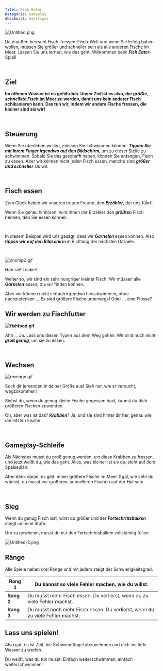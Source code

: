 ```yaml
---
Titel: Fish Eater
Kategorie: Gameplay
Abschnitt: Sonstiges
---
```

![Untitled.png](https://help.Studycat.com/hc/article_attachments/34916165069849)

Da draußen herrscht Fisch\-fressen\-Fisch-Welt und wenn Sie Erfolg haben wollen, müssen Sie größer und schneller sein als alle anderen Fische im Meer. Lassen Sie uns lernen, wie das geht. Willkommen beim ***Fish Eater***-Spiel!

 

## **Ziel**

**Im offenen Wasser ist es gefährlich. Unser Ziel ist es also, ***der größte, schnellste Fisch*** im Meer zu werden, damit uns kein anderer Fisch schikanieren kann. Das tun wir, indem wir andere Fische fressen, die kleiner sind als wir!**

 

## **Steuerung**

Wenn Sie überleben wollen, müssen Sie schwimmen können. ***Tippen Sie mit Ihrem Finger irgendwo auf den Bildschirm***, um zu dieser Stelle zu schwimmen. Sobald Sie das geschafft haben, können Sie anfangen, Fisch zu essen. Aber wir können nicht jeden Fisch essen, manche sind ***größer und schneller*** als wir.

 

## **Fisch essen**

Zum Glück haben wir unseren treuen Freund, den ***Erzähler***, der uns führt!

Wenn Sie genau hinhören, wird Ihnen der Erzähler den ***größten*** Fisch nennen, den Sie essen können.

 

In diesem Beispiel wird uns gesagt, dass wir ***Garnelen*** essen können. Also ***tippen wir auf den Bildschirm*** in Richtung der nächsten Garnele.

 

![shrimp2.gif](https://help.Studycat.com/hc/article_attachments/34916149686297)

Hab sie! Lecker!

Weiter so, wir sind ein sehr hungriger kleiner Fisch. Wir müssen alle ***Garnelen*** essen, die wir finden können.

Aber wir können nicht einfach irgendwo hinschwimmen, ohne nachzudenken … Es sind größere Fische unterwegs! Oder … eine Flosse?

## 

## **Wir werden zu Fischfutter**

**![fishfood.gif](https://help.Studycat.com/hc/article_attachments/34918253174937)**

Ähh … Ja. Lass uns diesen Typen aus dem Weg gehen. Wir sind noch nicht ***groß genug***, um sie zu essen.

 

## **Wachsen**

![revenge.gif](https://help.Studycat.com/hc/article_attachments/34918253176345)

Such dir jemanden in deiner Größe aus! Sieh nur, wie er versucht, wegzukommen!

Siehst du, wenn du genug kleine Fische gegessen hast, kannst du dich größeren Fischen zuwenden.

Oh, aber was ist das? ***Krabben***? Ja, und sie sind hinter dir her, genau wie die letzten Fische.

 

## **Gameplay-Schleife**

Als Nächstes musst du groß genug werden, um diese Krabben zu fressen, und jetzt weißt du, wie das geht. Alles, was kleiner ist als du, steht auf dem Speiseplan.

Aber denk daran, es gibt immer größere Fische im Meer. Egal, wie sehr du wächst, du musst vor größeren, schnelleren Fischen auf der Hut sein.

 

## **Sieg**

Wenn du genug Fisch isst, wirst du größer und der ***Fortschrittsbalken*** steigt um eine Stufe.

Um zu gewinnen, musst du nur den Fortschrittsbalken vollständig füllen.

![Untitled-2.png](https://help.Studycat.com/hc/article_attachments/34918234335641)

## **Ränge**

Alle Spiele haben drei Ränge und mit jedem steigt der Schwierigkeitsgrad.

| **Rang 1** | Du kannst so viele Fehler machen, wie du willst. |
| --- | --- |
| **Rang 2** | Du musst mehr Fisch essen. Du verlierst, wenn du zu viele Fehler machst. |
| **Rang 3** | Du musst noch mehr Fisch essen. Du verlierst, wenn du zu viele Fehler machst. |

## 

## **Lass uns spielen!**

Also gut, es ist Zeit, die Schwimmflügel abzunehmen und dich ins tiefe Wasser zu werfen.

Du weißt, was du tun musst. Einfach weiterschwimmen, einfach weiterschwimmen!